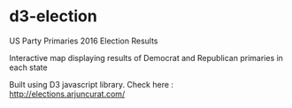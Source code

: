 # d3-election

US Party Primaries 2016 Election Results

Interactive map displaying results of Democrat and Republican primaries in each state

Built using D3 javascript library. Check here : http://elections.arjuncurat.com/

